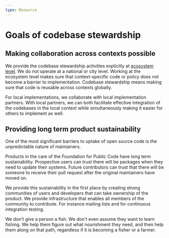 ```yaml
---
type: Resource
---
```


# Goals of codebase stewardship

## Making collaboration across contexts possible

We provide the codebase stewardship activities explicitly at [ecosystem level](../../glossary/ecosystem-level-definition.md).
We do not operate at a national or city level.
Working at the ecosystem level makes sure that context-specific code or policy does not become a barrier to implementation.
Codebase stewardship means making sure that code is reusable across contexts globally.

For local implementations, we collaborate with local implementation partners.
With local partners, we can both facilitate effective integration of the codebases in the local context while simultaneously making it easier for others to implement as well.

## Providing long term product sustainability

One of the most significant barriers to uptake of open source code is the unpredictable nature of maintainers.

Products in the care of the Foundation for Public Code have long term sustainability.
Prospective users can trust there will be packages when they need to update their systems.
Future contributors can trust that there will be someone to receive their pull request after the original maintainers have moved on.

We provide this sustainability in the first place by creating strong communities of users and developers that can take ownership of the product.
We provide infrastructure that enables all members of the community to contribute. For instance mailing lists and for continuous integration testing.

We don't give a person a fish. We don't even assume they want to learn fishing. We help them figure out what nourishment they need, and then help them along on that path, regardless if it is becoming a fisher or a farmer.
